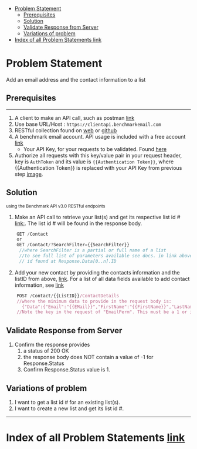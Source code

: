 - [Problem Statement](#problem-statement)
    - [Prerequisites](#prerequisites)
    - [Solution](#solution)
    - [Validate Response from Server](#validate-response-from-server)
    - [Variations of problem](#variations-of-problem)
- [Index of all Problem Statements link](#index-of-all-problem-statements-link)

# Problem Statement

Add an email address and the contact information to a list

## Prerequisites

---

1. A client to make an API call, such as postman [link](https://www.getpostman.com/)
1. Use base URL/Host : `https://clientapi.benchmarkemail.com`
1. RESTful collection found on [web](https://developer.benchmarkemail.com/) or [github](https://github.com/BenchmarkEmail/RESTful-API-v3/tree/master/Postman%20Collections) 
1. A benchmark email account. API usage is included with a free account [link](https://ui.benchmarkemail.com/Login)
   * Your API Key, for your requests to be validated. Found [here](https://ui.benchmarkemail.com/Integrate#API)
1. Authorize all requests with this key/value pair in your request header, key is `AuthToken` and its value is `{{Authentication Token}}`, where {{Authentication Token}} is replaced with your API Key from previous step [image](https://images.benchmarkemail.com/client963265/image6234734.png).

## Solution

<sub>using the Benchmark API v3.0 RESTful endpoints</sub>

1. Make an API call to retrieve your list(s) and get its respective list id # [link:](https://developer.benchmarkemail.com/#cc3ee91a-0ccb-79c1-9365-c96f8511a68b). The list id # will be found in the response body.

```js
    GET /Contact
    or
    GET /Contact/?SearchFilter={{SearchFilter}}
     //where SearchFilter is a partial or full name of a list
     //to see full list of parameters available see docs. in link above
     // id found at Response.Data[0..n].ID
```

2. Add your new contact by providing the contacts information and the listID from above, [link](https://developer.benchmarkemail.com/#375fa862-2ac6-9d5d-3669-6e9a23524241). For a list of all data fields available to add contact information, see [link](https://www.benchmarkemail.com/models.htm#ContactDetailRecord)

```js
    POST /Contact/{{ListID}}/ContactDetails
    //where the minimum data to provide in the request body is:
      {"Data":{"Email":"{{EMail}}","FirstName":"{{FirstName}}","LastName":"{{LastName}}","EmailPerm":"{{1|0}}"}}
    //Note the key in the request of "EmailPerm". This must be a 1 or it will not save and will be an error
```


## Validate Response from Server

1. Confirm the response provides
    1. a status of 200 OK
    1. the response body does NOT contain a value of -1 for Response.Status
    1. Confirm Response.Status value is 1.

## Variations of problem

1. I want to get a list id # for an existing list(s).
1. I want to create a new list and get its list id #.

---

# Index of all Problem Statements [link](https://benchmarkemail.github.io/RESTful-API-v3/)